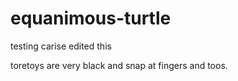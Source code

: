 # equanimous-turtle
testing
carise edited this

toretoys are very black and snap at fingers and toos.
